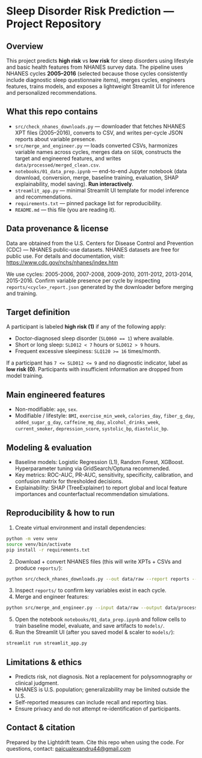 # Sleep Disorder Risk Prediction — Project Repository

## Overview
This project predicts **high risk** vs **low risk** for sleep disorders using lifestyle and basic health features from NHANES survey data. The pipeline uses NHANES cycles **2005–2016** (selected because those cycles consistently include diagnostic sleep questionnaire items), merges cycles, engineers features, trains models, and exposes a lightweight Streamlit UI for inference and personalized recommendations.

## What this repo contains
- `src/check_nhanes_downloads.py` — downloader that fetches NHANES XPT files (2005–2016), converts to CSV, and writes per-cycle JSON reports about variable presence.
- `src/merge_and_engineer.py` — loads converted CSVs, harmonizes variable names across cycles, merges data on `SEQN`, constructs the target and engineered features, and writes `data/processed/merged_clean.csv`.
- `notebooks/01_data_prep.ipynb` — end-to-end Jupyter notebook (data download, conversion, merge, baseline training, evaluation, SHAP explainability, model saving). **Run interactively**.
- `streamlit_app.py` — minimal Streamlit UI template for model inference and recommendations.
- `requirements.txt` — pinned package list for reproducibility.
- `README.md` — this file (you are reading it).

## Data provenance & license
Data are obtained from the U.S. Centers for Disease Control and Prevention (CDC) — NHANES public-use datasets. NHANES datasets are free for public use. For details and documentation, visit: https://www.cdc.gov/nchs/nhanes/index.htm

We use cycles: 2005-2006, 2007-2008, 2009-2010, 2011-2012, 2013-2014, 2015-2016. Confirm variable presence per cycle by inspecting `reports/<cycle>_report.json` generated by the downloader before merging and training.

## Target definition
A participant is labeled **high risk (1)** if any of the following apply:
- Doctor-diagnosed sleep disorder (`SLQ060 == 1`) where available.
- Short or long sleep: `SLD012 < 7` hours or `SLD012 > 9` hours.
- Frequent excessive sleepiness: `SLQ120 >= 16` times/month.

If a participant has `7 <= SLD012 <= 9` and no diagnostic indicator, label as **low risk (0)**. Participants with insufficient information are dropped from model training.

## Main engineered features
- Non-modifiable: `age`, `sex`.
- Modifiable / lifestyle: `BMI`, `exercise_min_week`, `calories_day`, `fiber_g_day`, `added_sugar_g_day`, `caffeine_mg_day`, `alcohol_drinks_week`, `current_smoker`, `depression_score`, `systolic_bp`, `diastolic_bp`.

## Modeling & evaluation
- Baseline models: Logistic Regression (L1), Random Forest, XGBoost. Hyperparameter tuning via GridSearch/Optuna recommended.
- Key metrics: ROC-AUC, PR-AUC, sensitivity, specificity, calibration, and confusion matrix for thresholded decisions.
- Explainability: SHAP (TreeExplainer) to report global and local feature importances and counterfactual recommendation simulations.

## Reproducibility & how to run
1. Create virtual environment and install dependencies:
```bash
python -m venv venv
source venv/bin/activate
pip install -r requirements.txt
```
2. Download + convert NHANES files (this will write XPTs + CSVs and produce `reports/`):
```bash
python src/check_nhanes_downloads.py --out data/raw --report reports --convert
```
3. Inspect `reports/` to confirm key variables exist in each cycle.
4. Merge and engineer features:
```bash
python src/merge_and_engineer.py --input data/raw --output data/processed/merged_clean.csv
```
5. Open the notebook `notebooks/01_data_prep.ipynb` and follow cells to train baseline model, evaluate, and save artifacts to `models/`.
6. Run the Streamlit UI (after you saved model & scaler to `models/`):
```bash
streamlit run streamlit_app.py
```

## Limitations & ethics
- Predicts risk, not diagnosis. Not a replacement for polysomnography or clinical judgment.
- NHANES is U.S. population; generalizability may be limited outside the U.S.
- Self-reported measures can include recall and reporting bias.
- Ensure privacy and do not attempt re-identification of participants.

## Contact & citation
Prepared by the Lightdrift team. Cite this repo when using the code. For questions, contact: paicualexandru44@gmail.com
